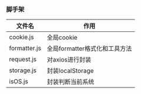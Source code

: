 ### 脚手架

文件名 | 作用
-- | --
cookie.js|全局cookie
formatter.js|全局formatter格式化和工具方法
request.js|对axios进行封装
storage.js | 封装localStorage
isOS.js | 封装判断当前系统